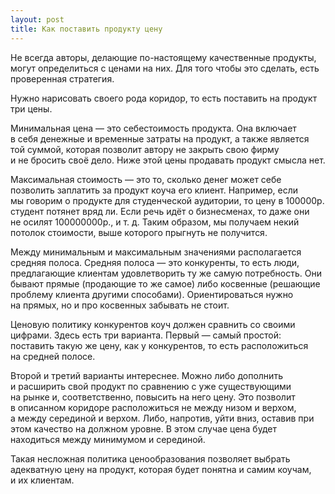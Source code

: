 ```yaml
---
layout: post
title: Как поставить продукту цену
---
```


Не всегда авторы, делающие по-настоящему качественные продукты, могут определиться с ценами на них. Для того чтобы это сделать, есть проверенная стратегия.

Нужно нарисовать своего рода коридор, то есть поставить на продукт три цены.

Минимальная цена — это себестоимость продукта. Она включает в себя денежные и временные затраты на продукт, а также является той суммой, которая позволит автору не закрыть свою фирму и не бросить своё дело. Ниже этой цены продавать продукт смысла нет.

Максимальная стоимость — это то, сколько денег может себе позволить заплатить за продукт коуча его клиент. Например, если мы говорим о продукте для студенческой аудитории, то цену в 100000р. студент потянет вряд ли. Если речь идёт о бизнесменах, то даже они не осилят 100000000р., и т. д. Таким образом, мы получаем некий потолок стоимости, выше которого прыгнуть не получится.

Между минимальным и максимальным значениями располагается средняя полоса. Средняя полоса — это конкуренты, то есть люди, предлагающие клиентам удовлетворить ту же самую потребность. Они бывают прямые (продающие то же самое) либо косвенные (решающие проблему клиента другими способами). Ориентироваться нужно на прямых, но и про косвенных забывать не стоит.

Ценовую политику конкурентов коуч должен сравнить со своими цифрами. Здесь есть три варианта. Первый — самый простой: поставить такую же цену, как у конкурентов, то есть расположиться на средней полосе.

Второй и третий варианты интереснее. Можно либо дополнить и расширить свой продукт по сравнению с уже существующими на рынке и, соответственно, повысить на него цену. Это позволит в описанном коридоре расположиться не между низом и верхом, а между серединой и верхом. Либо, напротив, уйти вниз, оставив при этом качество на должном уровне. В этом случае цена будет находиться между минимумом и серединой.

Такая несложная политика ценообразования позволяет выбрать адекватную цену на продукт, которая будет понятна и самим коучам, и их клиентам.
